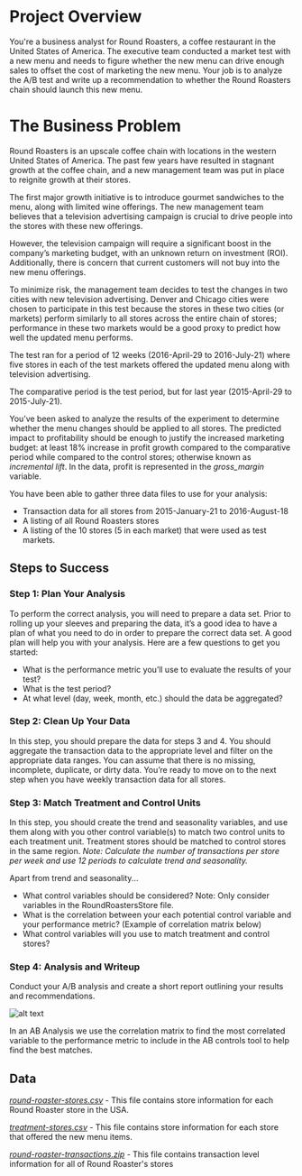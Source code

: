 # Project Overview #

You're a business analyst for Round Roasters, a coffee restaurant in the United States of America. The executive team conducted a market test with a new menu and needs to figure whether the new menu can drive enough sales to offset the cost of marketing the new menu. Your job is to analyze the A/B test and write up a recommendation to whether the Round Roasters chain should launch this new menu.

# The Business Problem #

Round Roasters is an upscale coffee chain with locations in the western United States of America. The past few years have resulted in stagnant growth at the coffee chain, and a new management team was put in place to reignite growth at their stores.

The first major growth initiative is to introduce gourmet sandwiches to the menu, along with limited wine offerings. The new management team believes that a television advertising campaign is crucial to drive people into the stores with these new offerings.

However, the television campaign will require a significant boost in the company’s marketing budget, with an unknown return on investment (ROI). Additionally, there is concern that current customers will not buy into the new menu offerings.

To minimize risk, the management team decides to test the changes in two cities with new television advertising. Denver and Chicago cities were chosen to participate in this test because the stores in these two cities (or markets) perform similarly to all stores across the entire chain of stores; performance in these two markets would be a good proxy to predict how well the updated menu performs.

The test ran for a period of 12 weeks (2016-April-29 to 2016-July-21) where five stores in each of the test markets offered the updated menu along with television advertising.

The comparative period is the test period, but for last year (2015-April-29 to 2015-July-21).

You’ve been asked to analyze the results of the experiment to determine whether the menu changes should be applied to all stores. The predicted impact to profitability should be enough to justify the increased marketing budget: at least 18% increase in profit growth compared to the comparative period while compared to the control stores; otherwise known as *incremental lift*. In the data, profit is represented in the *gross_margin* variable.

You have been able to gather three data files to use for your analysis:

  * Transaction data for all stores from 2015-January-21 to 2016-August-18
  * A listing of all Round Roasters stores
  * A listing of the 10 stores (5 in each market) that were used as test markets.
  
## Steps to Success ## 

### Step 1: Plan Your Analysis ###

To perform the correct analysis, you will need to prepare a data set. Prior to rolling up your sleeves and preparing the data, it’s a good idea to have a plan of what you need to do in order to prepare the correct data set. A good plan will help you with your analysis. Here are a few questions to get you started:

  * What is the performance metric you’ll use to evaluate the results of your test?
  * What is the test period?
  * At what level (day, week, month, etc.) should the data be aggregated?
  
### Step 2: Clean Up Your Data ###

In this step, you should prepare the data for steps 3 and 4. You should aggregate the transaction data to the appropriate level and filter on the appropriate data ranges. You can assume that there is no missing, incomplete, duplicate, or dirty data. You’re ready to move on to the next step when you have weekly transaction data for all stores.

### Step 3: Match Treatment and Control Units ###

In this step, you should create the trend and seasonality variables, and use them along with you other control variable(s) to match two control units to each treatment unit. Treatment stores should be matched to control stores in the same region. *Note: Calculate the number of transactions per store per week and use 12 periods to calculate trend and seasonality.*

Apart from trend and seasonality...

  * What control variables should be considered? Note: Only consider variables in the RoundRoastersStore file.
  * What is the correlation between your each potential control variable and your performance metric? (Example of correlation matrix below)
  * What control variables will you use to match treatment and control stores?
  
### Step 4: Analysis and Writeup ###

Conduct your A/B analysis and create a short report outlining your results and recommendations.

![alt text](https://video.udacity-data.com/topher/2017/June/5942f7b4_capture1/capture1.png)

In an AB Analysis we use the correlation matrix to find the most correlated variable to the performance metric to include in the AB controls tool to help find the best matches.

## Data ##

[*round-roaster-stores.csv*](https://github.com/AntoniosFl/Predictive-Analytics-for-Business-Nanodegree/blob/main/a_b-test-a-new-menu-launch/round-roaster-stores.csv) - This file contains store information for each Round Roaster store in the USA.

[*treatment-stores.csv*]() - This file contains store information for each store that offered the new menu items.

[*round-roaster-transactions.zip*](https://video.udacity-data.com/topher/2016/September/57e31510_round-roaster-transactions/round-roaster-transactions.zip) - This file contains transaction level information for all of Round Roaster's stores
